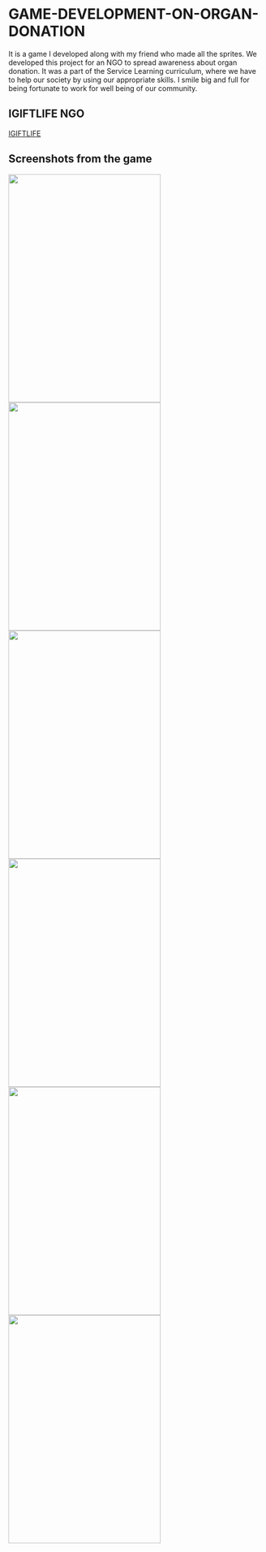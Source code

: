 # GAME-DEVELOPMENT-ON-ORGAN-DONATION
It is a game I developed along with my friend who made all the sprites. We developed this project for an NGO to spread awareness about organ donation. It was a part of the Service Learning curriculum, where we have to help our society by using our appropriate skills. I smile big and full for being fortunate to work for well being of our community.
## IGIFTLIFE NGO
[IGIFTLIFE](https://igiftlife.com/)
## Screenshots from the game
<a href="url"><img src="https://user-images.githubusercontent.com/40148448/59607272-a12c3f00-9130-11e9-957f-c6eb783ae03a.jpg" align="left" height="450" width="300" ></a>
<a href="url"><img src="https://user-images.githubusercontent.com/40148448/59607282-a7222000-9130-11e9-99c8-32444c14c774.jpg" align="left" height="450" width="300" ></a>
<a href="url"><img src="https://user-images.githubusercontent.com/40148448/59607295-ac7f6a80-9130-11e9-873e-47f31afe8fd2.jpg" align="left" height="450" width="300" ></a>
<a href="url"><img src="https://user-images.githubusercontent.com/40148448/59607298-ae492e00-9130-11e9-991d-829ffedddce2.jpg" align="left" height="450" width="300" ></a>
<a href="url"><img src="https://user-images.githubusercontent.com/40148448/59607303-b30de200-9130-11e9-9c00-a7a3e838f687.jpg" align="left" height="450" width="300" ></a>
<a href="url"><img src="https://user-images.githubusercontent.com/40148448/59607308-b5703c00-9130-11e9-8a54-e83721490a25.jpg" align="left" height="450" width="300" ></a>
